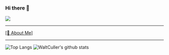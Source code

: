 ### Hi there 👋

<!--
**WaltCuller/WaltCuller** is a ✨ _special_ ✨ repository because its `README.md` (this file) appears on your GitHub profile.

Here are some ideas to get you started:

- 🔭 I’m currently working on ...
- 🌱 I’m currently learning ...
- 👯 I’m looking to collaborate on ...
- 🤔 I’m looking for help with ...
- 💬 Ask me about ...
- 📫 How to reach me: ...
- 😄 Pronouns: ...
- ⚡ Fun fact: ...

-->
![](https://i.v2ex.co/c8pbN7nW.jpeg)

-------

[[🤔 About Me]](https://the.top/whatc)

-------

![Top Langs](https://github-readme-stats.vercel.app/api/top-langs/?username=WaltCuller&langs_count=5&hide=html,css,scss)
![WaltCuller's github stats](https://github-readme-stats.vercel.app/api?username=WaltCuller&show_icons=true&count_private=true&line_height=40)


